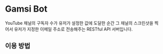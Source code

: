 # Gamsi Bot

YouTube 채널의 구독자 수가 유저가 설정한 값에 도달한 순간 그 채널의 스크린샷을 찍어서 유저가 지정한 이메일 주소로 전송해주는 RESTful API 서버입니다.

## 이용 방법